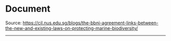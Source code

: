 # Document

Source: https://cil.nus.edu.sg/blogs/the-bbnj-agreement-links-between-the-new-and-existing-laws-on-protecting-marine-biodiversity/

---

